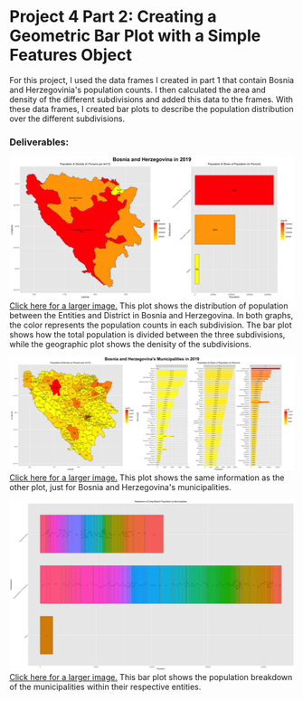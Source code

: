 # Project 4 Part 2: Creating a Geometric Bar Plot with a Simple Features Object

For this project, I used the data frames I created in part 1 that contain Bosnia and Herzegovinia's population counts. I then calculated the area and density of the different subdivisions and added this data to the frames. With these data frames, I created bar plots to describe the population distribution over the different subdivisions.

### Deliverables:
![](bih1popdensityplot.png)
[Click here for a larger image.](bih1popdensityplot.png)  This plot shows the distribution of population between the Entities and District in Bosnia and Herzegovina. In both graphs, the color represents the population counts in each subdivision. The bar plot shows how the total population is divided between the three subdivisions, while the geographic plot shows the denisity of the subdivisions.

![](bih3popdensityplot.png)
[Click here for a larger image.](bih3popdensityplot.png)  This plot shows the same information as the other plot, just for Bosnia and Herzegovina's municipalities.

![](bihstretchbarplot.png)
[Click here for a larger image.](bihstretchbarplot.png)  This bar plot shows the population breakdown of the municipalities within their respective entities.
